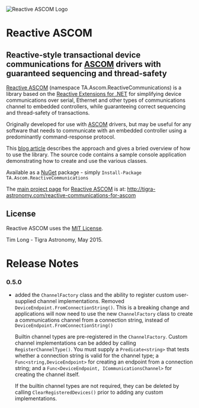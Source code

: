 ![Reactive ASCOM Logo](http://tigra-astronomy.com/Media/TigraAstronomy/ProjectIcons/ReactiveASCOM520x520.png)  

# Reactive ASCOM #


## Reactive-style transactional device communications for [ASCOM][3] drivers with guaranteed sequencing and thread-safety ##



[Reactive ASCOM][1] (namespace TA.Ascom.ReactiveCommunications) is a library based on the [Reactive Extensions for .NET][2] for simplifying device communications over serial, Ethernet and other types of communications channel to embedded controllers, while guaranteeing correct sequencing and thread-safety of transactions.  

Originally developed for use with [ASCOM][3] drivers, but may be useful for any software that needs to communicate with an embedded controller using a predominantly command-response protocol.

This [blog article][5] describes the approach and gives a bried overview of how to use the library. The source code contains a sample console application demonstrating how to create and use the various classes.

Available as a [NuGet][4] package - simply `Install-Package TA.Ascom.ReactiveCommunications`

The [main project page][1] for [Reactive ASCOM][1] is at: http://tigra-astronomy.com/reactive-communications-for-ascom

## License ##
Reactive ASCOM uses the [MIT License][6].

Tim Long - Tigra Astronomy, May 2015.

# Release Notes #

 ### 0.5.0
- added the `ChannelFactory` class and the ability to register custom user-supplied channel implementations.  Removed `DeviceEndpoint.FromConnectionString()`. This is a breaking change and applications will now need to use the new `ChannelFactory` class to create a communications channel from a connection string, instead of `DeviceEndpoint.FromConnectionString()`

  Builtin channel types are pre-registered in the `ChannelFactory`. Custom channel implementations can be added by calling `RegisterChannelType()`. You must supply a `Predicate<string>` that tests whether a connection string is valid for the channel type; a `Func<string,DeviceEndpoint>` for creating an endpoint from a connection string; and a `Func<DeviceEndpoint, ICommunicationsChannel>` for creating the channel itself.

  If the builtin channel types are not required, they can be deleted by calling `ClearRegisteredDevices()` prior to adding any custom implementations.

  [1]: http://tigra-astronomy.com/reactive-communications-for-ascom "Project Page"
  [2]: https://rx.codeplex.com/ "Rx Project"
  [3]: http://ascom-standards.org "Astronomy Common Object Model"
  [4]: http://www.nuget.org "NuGet Package Manager"
  [5]: http://tigra-astronomy.com/blog/the-well-travelled-photon/reactive-ascom "Introducing Reactive ASCOM"
  [6]: http://tigra.mit-license.org/ "Tigra Astronomy MIT License"
